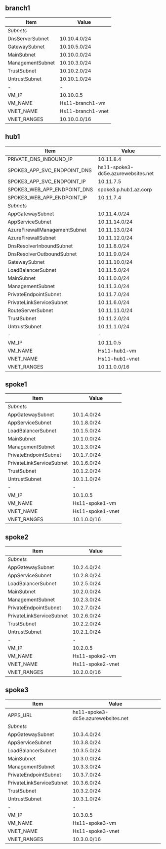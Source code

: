 

## branch1

| Item    | Value  |
|--------|--------|
| *Subnets*|        |
| DnsServerSubnet   | 10.10.4.0/24   |
| GatewaySubnet   | 10.10.5.0/24   |
| MainSubnet   | 10.10.0.0/24   |
| ManagementSubnet   | 10.10.3.0/24   |
| TrustSubnet   | 10.10.2.0/24   |
| UntrustSubnet   | 10.10.1.0/24   |
| - | -  |
| VM_IP   | 10.10.0.5   |
| VM_NAME   | Hs11-branch1-vm   |
| VNET_NAME   | Hs11-branch1-vnet   |
| VNET_RANGES   | 10.10.0.0/16   |

## hub1

| Item    | Value  |
|--------|--------|
| PRIVATE_DNS_INBOUND_IP   | 10.11.8.4   |
| SPOKE3_APP_SVC_ENDPOINT_DNS   | hs11-spoke3-dc5e.azurewebsites.net   |
| SPOKE3_APP_SVC_ENDPOINT_IP   | 10.11.7.5   |
| SPOKE3_WEB_APP_ENDPOINT_DNS   | spoke3.p.hub1.az.corp   |
| SPOKE3_WEB_APP_ENDPOINT_IP   | 10.11.7.4   |
| *Subnets*|        |
| AppGatewaySubnet   | 10.11.4.0/24   |
| AppServiceSubnet   | 10.11.14.0/24   |
| AzureFirewallManagementSubnet   | 10.11.13.0/24   |
| AzureFirewallSubnet   | 10.11.12.0/24   |
| DnsResolverInboundSubnet   | 10.11.8.0/24   |
| DnsResolverOutboundSubnet   | 10.11.9.0/24   |
| GatewaySubnet   | 10.11.10.0/24   |
| LoadBalancerSubnet   | 10.11.5.0/24   |
| MainSubnet   | 10.11.0.0/24   |
| ManagementSubnet   | 10.11.3.0/24   |
| PrivateEndpointSubnet   | 10.11.7.0/24   |
| PrivateLinkServiceSubnet   | 10.11.6.0/24   |
| RouteServerSubnet   | 10.11.11.0/24   |
| TrustSubnet   | 10.11.2.0/24   |
| UntrustSubnet   | 10.11.1.0/24   |
| - | -  |
| VM_IP   | 10.11.0.5   |
| VM_NAME   | Hs11-hub1-vm   |
| VNET_NAME   | Hs11-hub1-vnet   |
| VNET_RANGES   | 10.11.0.0/16   |

## spoke1

| Item    | Value  |
|--------|--------|
| *Subnets*|        |
| AppGatewaySubnet   | 10.1.4.0/24   |
| AppServiceSubnet   | 10.1.8.0/24   |
| LoadBalancerSubnet   | 10.1.5.0/24   |
| MainSubnet   | 10.1.0.0/24   |
| ManagementSubnet   | 10.1.3.0/24   |
| PrivateEndpointSubnet   | 10.1.7.0/24   |
| PrivateLinkServiceSubnet   | 10.1.6.0/24   |
| TrustSubnet   | 10.1.2.0/24   |
| UntrustSubnet   | 10.1.1.0/24   |
| - | -  |
| VM_IP   | 10.1.0.5   |
| VM_NAME   | Hs11-spoke1-vm   |
| VNET_NAME   | Hs11-spoke1-vnet   |
| VNET_RANGES   | 10.1.0.0/16   |

## spoke2

| Item    | Value  |
|--------|--------|
| *Subnets*|        |
| AppGatewaySubnet   | 10.2.4.0/24   |
| AppServiceSubnet   | 10.2.8.0/24   |
| LoadBalancerSubnet   | 10.2.5.0/24   |
| MainSubnet   | 10.2.0.0/24   |
| ManagementSubnet   | 10.2.3.0/24   |
| PrivateEndpointSubnet   | 10.2.7.0/24   |
| PrivateLinkServiceSubnet   | 10.2.6.0/24   |
| TrustSubnet   | 10.2.2.0/24   |
| UntrustSubnet   | 10.2.1.0/24   |
| - | -  |
| VM_IP   | 10.2.0.5   |
| VM_NAME   | Hs11-spoke2-vm   |
| VNET_NAME   | Hs11-spoke2-vnet   |
| VNET_RANGES   | 10.2.0.0/16   |

## spoke3

| Item    | Value  |
|--------|--------|
| APPS_URL   | hs11-spoke3-dc5e.azurewebsites.net   |
| *Subnets*|        |
| AppGatewaySubnet   | 10.3.4.0/24   |
| AppServiceSubnet   | 10.3.8.0/24   |
| LoadBalancerSubnet   | 10.3.5.0/24   |
| MainSubnet   | 10.3.0.0/24   |
| ManagementSubnet   | 10.3.3.0/24   |
| PrivateEndpointSubnet   | 10.3.7.0/24   |
| PrivateLinkServiceSubnet   | 10.3.6.0/24   |
| TrustSubnet   | 10.3.2.0/24   |
| UntrustSubnet   | 10.3.1.0/24   |
| - | -  |
| VM_IP   | 10.3.0.5   |
| VM_NAME   | Hs11-spoke3-vm   |
| VNET_NAME   | Hs11-spoke3-vnet   |
| VNET_RANGES   | 10.3.0.0/16   |
